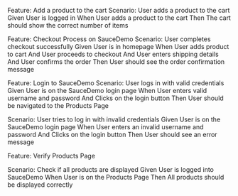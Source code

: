 Feature: Add a product to the cart
Scenario: User adds a product to the cart
Given User is logged in
When User adds a product to the cart
Then The cart should show the correct number of items


Feature: Checkout Process on SauceDemo
Scenario: User completes checkout successfully
Given User is in homepage
When User adds  product to  cart
And User proceeds to checkout
And User enters shipping details
And User confirms the order
Then User should see the order confirmation message

Feature: Login to SauceDemo
Scenario: User logs in with valid credentials
Given User is on the SauceDemo login page
When User enters valid username and password
And Clicks on the login button
Then User should be navigated to the Products Page

Scenario: User tries to log in with invalid credentials
Given User is on the SauceDemo login page
When User enters an invalid username and password
And Clicks on the login button
Then User should see an error message

Feature: Verify Products Page

Scenario: Check if all products are displayed
Given User is logged into SauceDemo
When User is on the Products Page
Then All products should be displayed correctly
